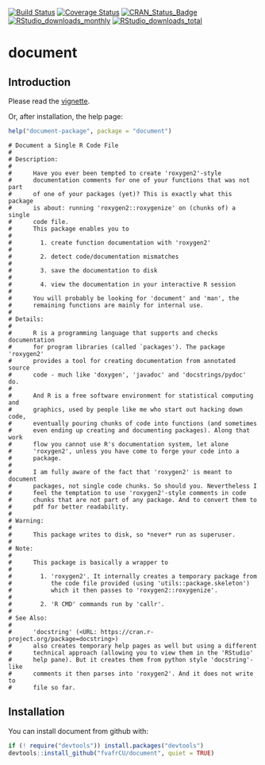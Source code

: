 [![Build Status](https://travis-ci.org/fvafrCU/document.svg?branch=master)](https://travis-ci.org/fvafrCU/document)
[![Coverage Status](https://codecov.io/github/fvafrCU/document/coverage.svg?branch=master)](https://codecov.io/github/fvafrCU/document?branch=master)
[![CRAN_Status_Badge](https://www.r-pkg.org/badges/version/document)](https://cran.r-project.org/package=document)
[![RStudio_downloads_monthly](https://cranlogs.r-pkg.org/badges/document)](https://cran.r-project.org/package=document)
[![RStudio_downloads_total](https://cranlogs.r-pkg.org/badges/grand-total/document)](https://cran.r-project.org/package=document)

<!-- README.md is generated from README.Rmd. Please edit that file -->



# document

## Introduction
Please read the [vignette](https://htmlpreview.github.io/?https://github.com/fvafrCU/document/blob/master/inst/doc/Introduction_to_document.html).

Or, after installation, the help page:

```r
help("document-package", package = "document")
```

```
# Document a Single R Code File
# 
# Description:
# 
#      Have you ever been tempted to create 'roxygen2'-style
#      documentation comments for one of your functions that was not part
#      of one of your packages (yet)? This is exactly what this package
#      is about: running 'roxygen2::roxygenize' on (chunks of) a single
#      code file.
#      This package enables you to
# 
#        1. create function documentation with 'roxygen2'
# 
#        2. detect code/documentation mismatches
# 
#        3. save the documentation to disk
# 
#        4. view the documentation in your interactive R session
# 
#      You will probably be looking for 'document' and 'man', the
#      remaining functions are mainly for internal use.
# 
# Details:
# 
#      R is a programming language that supports and checks documentation
#      for program libraries (called `packages'). The package 'roxygen2'
#      provides a tool for creating documentation from annotated source
#      code - much like 'doxygen', 'javadoc' and 'docstrings/pydoc' do.
# 
#      And R is a free software environment for statistical computing and
#      graphics, used by people like me who start out hacking down code,
#      eventually pouring chunks of code into functions (and sometimes
#      even ending up creating and documenting packages). Along that work
#      flow you cannot use R's documentation system, let alone
#      'roxygen2', unless you have come to forge your code into a
#      package.
# 
#      I am fully aware of the fact that 'roxygen2' is meant to document
#      packages, not single code chunks. So should you. Nevertheless I
#      feel the temptation to use 'roxygen2'-style comments in code
#      chunks that are not part of any package. And to convert them to
#      pdf for better readability.
# 
# Warning:
# 
#      This package writes to disk, so *never* run as superuser.
# 
# Note:
# 
#      This package is basically a wrapper to
# 
#        1. 'roxygen2'. It internally creates a temporary package from
#           the code file provided (using 'utils::package.skeleton')
#           which it then passes to 'roxygen2::roxygenize'.
# 
#        2. 'R CMD' commands run by 'callr'.
# 
# See Also:
# 
#      'docstring' (<URL: https://cran.r-project.org/package=docstring>)
#      also creates temporary help pages as well but using a different
#      technical approach (allowing you to view them in the 'RStudio'
#      help pane). But it creates them from python style 'docstring'-like
#      comments it then parses into 'roxygen2'. And it does not write to
#      file so far.
```
## Installation
You can install document from github with:

```r
if (! require("devtools")) install.packages("devtools")
devtools::install_github("fvafrCU/document", quiet = TRUE)
```
